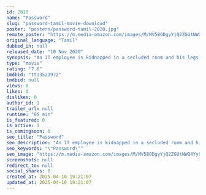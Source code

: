 ```yaml
---
id: 2818
name: "Password"
slug: "password-tamil-movie-download"
poster: "posters/password-tamil-2020.jpg"
remote_poster: "https://m.media-amazon.com/images/M/MV5BODgyYjQ2ZGUtNWQ4Yy00ODcwLTk1ODQtYzg4M2RjMDg2NTU0XkEyXkFqcGdeQXVyMTI2NTg0ODUy._V1_SX300.jpg"
original_language: "Tamil"
dubbed_in: null
released_date: "10 Nov 2020"
synopsis: "An IT employee is kidnapped in a secluded room and his legs are locked in an immovable chair. Along him in the room are a dead body and a laptop with an internet connection. The room is locked and the key is hanging in the door.Meanw"
type: "movie"
rating: "7.6"
imdbid: "tt13521972"
tmdbid: null
views: 0
likes: 0
dislikes: 0
author_id: 1
trailer_url: null
runtime: "86 min"
is_featured: 0
is_active: 1
is_comingsoon: 0
seo_title: "Password"
seo_description: "An IT employee is kidnapped in a secluded room and his legs are locked in an immovable chair. Along him in the room are a dead body and a laptop with an internet connection. The room is locked and the key is hanging in the door.Meanw"
seo_keywords: "\"Password\""
seo_image: "https://m.media-amazon.com/images/M/MV5BODgyYjQ2ZGUtNWQ4Yy00ODcwLTk1ODQtYzg4M2RjMDg2NTU0XkEyXkFqcGdeQXVyMTI2NTg0ODUy._V1_SX300.jpg"
screenshots: null
redirect_to: null
social_shares: 0
created_at: 2025-04-10 19:21:07
updated_at: 2025-04-10 19:21:07
---
```


